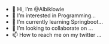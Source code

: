 - 👋 Hi, I’m @Albiklowie
- 👀 I’m interested in Programming...
- 🌱 I’m currently learning Springboot...
- 💞️ I’m looking to collaborate on ...
- 📫 How to reach me on my twitter ...

<!---
Albiklowie/Albiklowie is a ✨ special ✨ repository because its `README.md` (this file) appears on your GitHub profile.
You can click the Preview link to take a look at your changes.
--->
